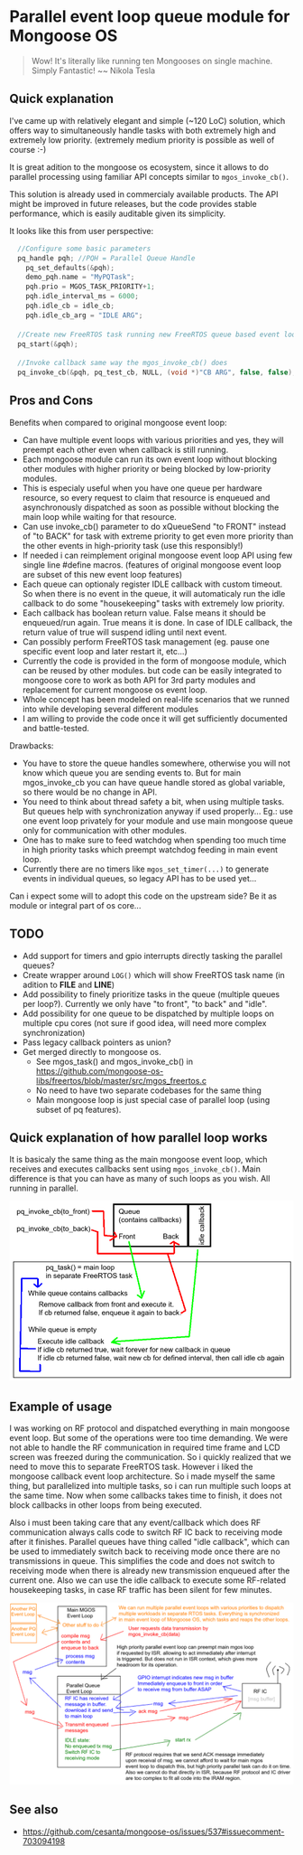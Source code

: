 # Parallel event loop queue module for Mongoose OS

> Wow! It's literally like running ten Mongooses on single machine. Simply Fantastic!
> ~~ Nikola Tesla

## Quick explanation

I've came up with relatively elegant and simple (~120 LoC) solution, which offers way to simultaneously handle tasks with both extremely high and extremely low priority. (extremely medium priority is possible as well of course :-)

It is great adition to the mongoose os ecosystem, since it allows to do parallel processing using familiar API concepts similar to `mgos_invoke_cb()`.

This solution is already used in commercialy available products. The API might be improved in future releases, but the code provides stable performance, which is easily auditable given its simplicity.

It looks like this from user perspective:

```C
  //Configure some basic parameters
  pq_handle pqh; //PQH = Parallel Queue Handle
    pq_set_defaults(&pqh);
    demo_pqh.name = "MyPQTask";
    pqh.prio = MGOS_TASK_PRIORITY+1;
    pqh.idle_interval_ms = 6000;
    pqh.idle_cb = idle_cb;
    pqh.idle_cb_arg = "IDLE ARG";

  //Create new FreeRTOS task running new FreeRTOS queue based event loop very similar to mongoose os
  pq_start(&pqh);

  //Invoke callback same way the mgos_invoke_cb() does
  pq_invoke_cb(&pqh, pq_test_cb, NULL, (void *)"CB ARG", false, false);
```

## Pros and Cons

Benefits when compared to original mongoose event loop:
  * Can have multiple event loops with various priorities and yes, they will preempt each other even when callback is still running.
  * Each mongoose module can run its own event loop without blocking other modules with higher priority or being blocked by low-priority modules.
  * This is especialy useful when you have one queue per hardware resource, so every request to claim that resource is enqueued and asynchronously dispatched as soon as possible without blocking the main loop while waiting for that resource.
  * Can use invoke_cb() parameter to do xQueueSend "to FRONT" instead of "to BACK" for task with extreme priority to get even more priority than the other events in high-priority task (use this responsibly!)
  * If needed i can reimplement original mongoose event loop API using few single line #define macros. (features of original mongoose event loop are subset of this new event loop features)
  * Each queue can optionaly register IDLE callback with custom timeout. So when there is no event in the queue, it will automaticaly run the idle callback to do some "housekeeping" tasks with extremely low priority.
  * Each callback has boolean return value. False means it should be enqueued/run again. True means it is done. In case of IDLE callback, the return value of true will suspend idling until next event.
  * Can possibly perform FreeRTOS task management (eg. pause one specific event loop and later restart it, etc...)
  * Currently the code is provided in the form of mongoose module, which can be reused by other modules. but code can be easily integrated to mongoose core to work as both API for 3rd party modules and replacement for current mongoose os event loop.
  * Whole concept has been modeled on real-life scenarios that we runned into while developing several different modules
  * I am willing to provide the code once it will get sufficiently documented and battle-tested.

Drawbacks:
  * You have to store the queue handles somewhere, otherwise you will not know which queue you are sending events to. But for main mgos_invoke_cb you can have queue handle stored as global variable, so there would be no change in API.
  * You need to think about thread safety a bit, when using multiple tasks. But queues help with synchronization anyway if used properly... Eg.: use one event loop privately for your module and use main mongoose queue only for communication with other modules.
  * One has to make sure to feed watchdog when spending too much time in high priority tasks which preempt watchdog feeding in main event loop.
  * Currently there are no timers like `mgos_set_timer(...)` to generate events in individual queues, so legacy API has to be used yet...

Can i expect some will to adopt this code on the upstream side? Be it as module or integral part of os core...


## TODO

  * Add support for timers and gpio interrupts directly tasking the parallel queues?
  * Create wrapper around `LOG()` which will show FreeRTOS task name (in adition to __FILE__ and __LINE__)
  * Add possibility to finely prioritize tasks in the queue (multiple queues per loop?). Currently we only have "to front", "to back" and "idle".
  * Add possibility for one queue to be dispatched by multiple loops on multiple cpu cores (not sure if good idea, will need more complex synchronization)
  * Pass legacy callback pointers as union?
  * Get merged directly to mongoose os.
    * See mgos_task() and mgos_invoke_cb() in https://github.com/mongoose-os-libs/freertos/blob/master/src/mgos_freertos.c
    * No need to have two separate codebases for the same thing
    * Main mongoose loop is just special case of parallel loop (using subset of pq features).

## Quick explanation of how parallel loop works

It is basicaly the same thing as the main mongoose event loop, which receives and executes callbacks sent using `mgos_invoke_cb()`.
Main difference is that you can have as many of such loops as you wish. All running in parallel.

![image](event_loop.png)

## Example of usage

I was working on RF protocol and dispatched everything in main mongoose event loop. But some of the operations were too time demanding.
We were not able to handle the RF communication in required time frame and LCD screen was freezed during the communication.
So i quickly realized that we need to move this to separate FreeRTOS task. However i liked the mongoose callback event loop architecture.
So i made myself the same thing, but parallelized into multiple tasks, so i can run multiple such loops at the same time.
Now when some callbacks takes time to finish, it does not block callbacks in other loops from being executed.

Also i must been taking care that any event/callback which does RF communication always calls code to switch RF IC back to receiving mode after it finishes.
Parallel queues have thing called "idle callback", which can be used to immediately switch back to receiving mode once there are no transmissions in queue.
This simplifies the code and does not switch to receiving mode when there is already new transmission enqueued after the current one.
Also we can use the idle callback to execute some RF-related housekeeping tasks, in case RF traffic has been silent for few minutes.

![image](example_rf.png)

## See also

  * https://github.com/cesanta/mongoose-os/issues/537#issuecomment-703094198

